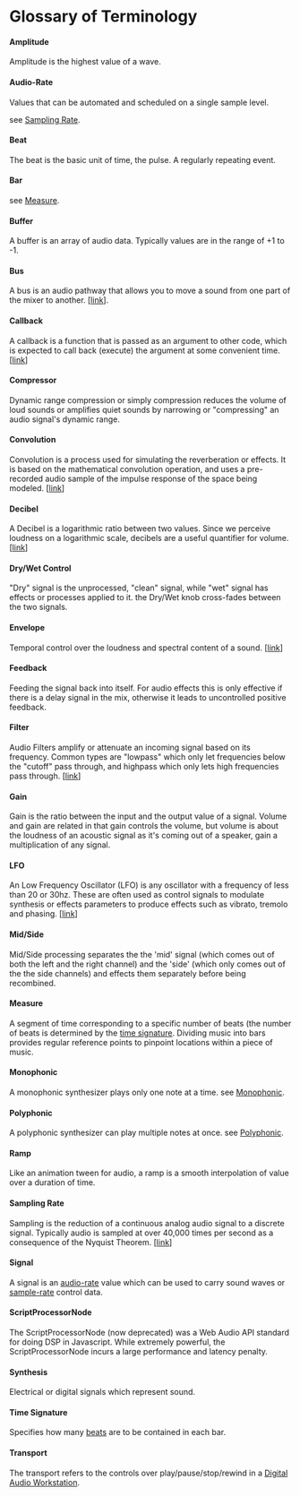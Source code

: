 # Glossary of Terminology

#### Amplitude

Amplitude is the highest value of a wave. 

#### Audio-Rate

Values that can be automated and scheduled on a single sample level.

see [Sampling Rate](#sampling-rate).

#### Beat

The beat is the basic unit of time, the pulse. A regularly repeating event. 

#### Bar

see [Measure](#measure). 

#### Buffer

A buffer is an array of audio data. Typically values are in the range of +1 to -1. 

#### Bus

A bus is an audio pathway that allows you to move a sound from one part of the mixer to another. [[link](http://audiogeekzine.com/2008/09/understanding-sends-auxes-and-buses/)]. 

#### Callback

A callback is a function that is passed as an argument to other code, which is expected to call back (execute) the argument at some convenient time. [[link](http://en.wikipedia.org/wiki/Callback_%28computer_programming%29)]

#### Compressor

Dynamic range compression or simply compression reduces the volume of loud sounds or amplifies quiet sounds by narrowing or "compressing" an audio signal's dynamic range. 

#### Convolution

Convolution is a process used for simulating the reverberation or effects. It is based on the mathematical convolution operation, and uses a pre-recorded audio sample of the impulse response of the space being modeled. [[link](http://en.wikipedia.org/wiki/Convolution_reverb)]

#### Decibel

A Decibel is a logarithmic ratio between two values. Since we perceive loudness on a logarithmic scale, decibels are a useful quantifier for volume. [[link](http://www.soundonsound.com/sos/1994_articles/feb94/decibels.html)]

#### Dry/Wet Control

"Dry" signal is the unprocessed, "clean" signal, while "wet" signal has effects or processes applied to it. the Dry/Wet knob cross-fades between the two signals. 

#### Envelope

Temporal control over the loudness and spectral content of a sound. [[link](http://en.wikipedia.org/wiki/Synthesizer#ADSR_envelope)]

#### Feedback

Feeding the signal back into itself. For audio effects this is only effective if there is a delay signal in the mix, otherwise it leads to uncontrolled positive feedback. 

#### Filter

Audio Filters amplify or attenuate an incoming signal based on its frequency. Common types are "lowpass" which only let frequencies below the "cutoff" pass through, and highpass which only lets high frequencies pass through. [[link](http://en.wikipedia.org/wiki/Audio_filter)]

#### Gain

Gain is the ratio between the input and the output value of a signal. Volume and gain are related in that gain controls the volume, but volume is about the loudness of an acoustic signal as it's coming out of a speaker, gain a multiplication of any signal. 

#### LFO

An Low Frequency Oscillator (LFO) is any oscillator with a frequency of less than 20 or 30hz. These are often used as control signals to modulate synthesis or effects parameters to produce effects such as vibrato, tremolo and phasing. [[link](http://en.wikipedia.org/wiki/Low-frequency_oscillation)]

#### Mid/Side

Mid/Side processing separates the the 'mid' signal (which comes out of both the left and the right channel) and the 'side' (which only comes out of the the side channels) and effects them separately before being recombined. 

#### Measure

A segment of time corresponding to a specific number of beats (the number of beats is determined by the [time signature](#time-signature). Dividing music into bars provides regular reference points to pinpoint locations within a piece of music.

#### Monophonic

A monophonic synthesizer plays only one note at a time. see [Monophonic](#monophonic). 

#### Polyphonic

A polyphonic synthesizer can play multiple notes at once. see [Polyphonic](#polyphonic). 

#### Ramp

Like an animation tween for audio, a ramp is a smooth interpolation of value over a duration of time. 

#### Sampling Rate

Sampling is the reduction of a continuous analog audio signal to a discrete signal. Typically audio is sampled at over 40,000 times per second as a consequence of the Nyquist Theorem. [[link](http://en.wikipedia.org/wiki/Sampling_%28signal_processing%29#Audio_sampling)]

#### Signal

A signal is an [audio-rate](#audio-rate) value which can be used to carry sound waves or [sample-rate](#sampling-rate) control data. 

#### ScriptProcessorNode

The ScriptProcessorNode (now deprecated) was a Web Audio API standard for doing DSP in Javascript. While extremely powerful, the ScriptProcessorNode incurs a large performance and latency penalty. 

#### Synthesis

Electrical or digital signals which represent sound. 

#### Time Signature

Specifies how many [beats](#beat) are to be contained in each bar. 

#### Transport

The transport refers to the controls over play/pause/stop/rewind in a [Digital Audio Workstation](http://en.wikipedia.org/wiki/Digital_audio_workstation). 